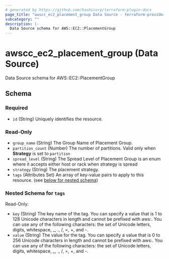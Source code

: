 ```yaml
---
# generated by https://github.com/hashicorp/terraform-plugin-docs
page_title: "awscc_ec2_placement_group Data Source - terraform-provider-awscc"
subcategory: ""
description: |-
  Data Source schema for AWS::EC2::PlacementGroup
---
```


# awscc_ec2_placement_group (Data Source)

Data Source schema for AWS::EC2::PlacementGroup



<!-- schema generated by tfplugindocs -->
## Schema

### Required

- `id` (String) Uniquely identifies the resource.

### Read-Only

- `group_name` (String) The Group Name of Placement Group.
- `partition_count` (Number) The number of partitions. Valid only when **Strategy** is set to `partition`
- `spread_level` (String) The Spread Level of Placement Group is an enum where it accepts either host or rack when strategy is spread
- `strategy` (String) The placement strategy.
- `tags` (Attributes Set) An array of key-value pairs to apply to this resource. (see [below for nested schema](#nestedatt--tags))

<a id="nestedatt--tags"></a>
### Nested Schema for `tags`

Read-Only:

- `key` (String) The key name of the tag. You can specify a value that is 1 to 128 Unicode characters in length and cannot be prefixed with aws:. You can use any of the following characters: the set of Unicode letters, digits, whitespace, _, ., /, =, +, and -.
- `value` (String) The value for the tag. You can specify a value that is 0 to 256 Unicode characters in length and cannot be prefixed with aws:. You can use any of the following characters: the set of Unicode letters, digits, whitespace, _, ., /, =, +, and -.



